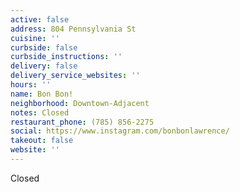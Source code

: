 ```yaml
---
active: false
address: 804 Pennsylvania St
cuisine: ''
curbside: false
curbside_instructions: ''
delivery: false
delivery_service_websites: ''
hours: ''
name: Bon Bon!
neighborhood: Downtown-Adjacent
notes: Closed
restaurant_phone: (785) 856-2275
social: https://www.instagram.com/bonbonlawrence/
takeout: false
website: ''
---
```


Closed
